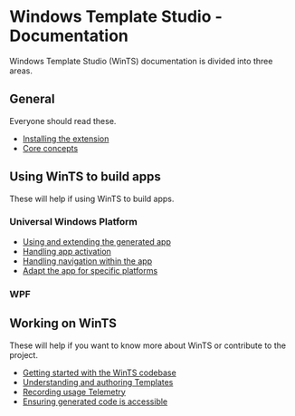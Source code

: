 # Windows Template Studio - Documentation

Windows Template Studio (WinTS) documentation is divided into three areas.

## General

Everyone should read these.

- [Installing the extension](./getting-started-extension.md)
- [Core concepts](./concepts.md)

## Using WinTS to build apps

These will help if using WinTS to build apps.

### Universal Windows Platform

- [Using and extending the generated app](./UWP/getting-started-endusers.md)
- [Handling app activation](./UWP/activation.md)
- [Handling navigation within the app](./UWP/navigation.md)
- [Adapt the app for specific platforms](./UWP/platform-specific-recommendations.md)

### WPF

## Working on WinTS

These will help if you want to know more about WinTS or contribute to the project.

- [Getting started with the WinTS codebase](./getting-started-developers.md)
- [Understanding and authoring Templates](./templates.md)
- [Recording usage Telemetry](./telemetry.md)
- [Ensuring generated code is accessible](./accessibility.md)

